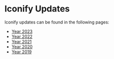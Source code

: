 <!-- DO NOT EDIT THIS PAGE IT IS AUTOGENERATED -->
# Iconify Updates

Iconify updates can be found in the following pages:

- [Year 2023](./2023)
- [Year 2022](./2022)
- [Year 2021](./2021)
- [Year 2020](./2020)
- [Year 2019](./2019)

<LatestNews />
